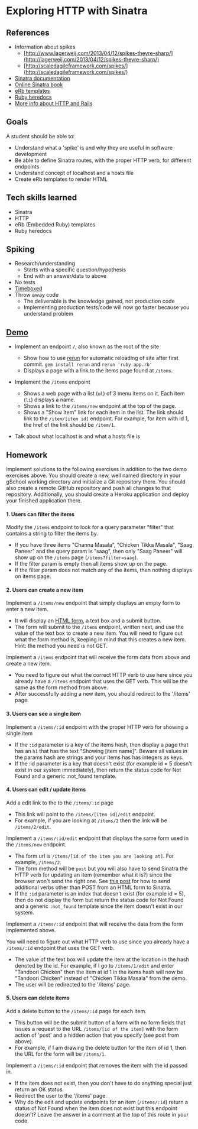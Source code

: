 # Exploring HTTP with Sinatra

## References
* Information about spikes
    * [http://www.lagerweij.com/2013/04/12/spikes-theyre-sharp/](http://lagerweij.com/2013/04/12/spikes-theyre-sharp/)
    * [http://scaledagileframework.com/spikes/](http://scaledagileframework.com/spikes/)
* [Sinatra documentation](http://www.sinatrarb.com/documentation.html)
* [Online Sinatra book](http://sinatra-book.gittr.com/)
* [eRb templates](http://www.stuartellis.eu/articles/erb/)
* [Ruby heredocs](http://blog.jayfields.com/2006/12/ruby-multiline-strings-here-doc-or.html)
* [More info about HTTP and Rails](http://robots.thoughtbot.com/back-to-basics-http-requests)

## Goals

A student should be able to:

* Understand what a 'spike' is and why they are useful in software development
* Be able to define Sinatra routes, with the proper HTTP verb, for different endpoints
* Understand concept of localhost and a hosts file
* Create eRb templates to render HTML

## Tech skills learned

* Sinatra
* HTTP
* eRb (Embedded Ruby) templates
* Ruby heredocs

## Spiking

* Research/understanding
    * Starts with a specific question/hypothesis
    * End with an answer/data to above
* No tests
* [Timeboxed](http://en.wikipedia.org/wiki/Timeboxing)
* Throw away code
    * The deliverable is the knowledge gained, not production code
    * Implementing production tests/code will now go faster because you understand problem

## [Demo](https://github.com/gSchool/http_basics_with_sinatra_demo)

* Implement an endpoint `/`, also known as the root of the site
    * Show how to use [rerun](https://github.com/alexch/rerun/) for automatic reloading of site after first commit. `gem install rerun` and `rerun 'ruby app.rb'`
    * Displays a page with a link to the items page found at `/items`.

* Implement the `/items` endpoint
    * Shows a web page with a list (`ul`) of 3 menu items on it. Each item (`li`) displays a name.
    * Shows a link to the `/items/new` endpoint at the top of the page.
    * Shows a "Show Item" link for each item in the list. The link should link to the
    `/item/[item id]` endpoint. For example, for item with id 1, the href of the link should be
    `/item/1`.

* Talk about what localhost is and what a hosts file is

## Homework

Implement solutions to the following exercises in addition to the two demo exercises above.
You should create a new, well named directory in your gSchool working directory and initialize a
Git repository there. You should also create a remote GitHub repository and push all changes to that repository.
Additionally, you should create a Heroku application and deploy your finished application there.

#### 1. Users can filter the items

Modify the `/items` endpoint to look for a query parameter "filter" that contains a string to filter
the items by.

  * If you have three items "Channa Masala", "Chicken Tikka Masala", "Saag Paneer" and
  the query param is "saag", then only "Saag Paneer" will show up on the `/items` page (`/items?filter=saag`).
  * If the filter param is empty then all items show up on the page.
  * If the filter param does not match any of the items, then nothing displays on items page.

#### 2. Users can create a new item

Implement a `/items/new` endpoint that simply displays an empty form to enter a new item.

  * It will display an [HTML form](https://developer.mozilla.org/en-US/docs/Web/Guide/HTML/Forms),
  a text box and a submit button.
  * The form will submit to the `/items` endpoint, written next, and use the value of the text box to create a new
  item. You will need to figure out what the form method is, keeping in mind that this creates a new item. Hint: the method you need is not GET.

Implement a `/items` endpoint that will receive the form data from above and create a new item.

  * You need to figure out what the correct HTTP verb to use here since you already have a `/items` endpoint
  that uses the GET verb. This will be the same as the form method from above.
  * After successfully adding a new item, you should redirect to the '/items' page.

#### 3. Users can see a single item

Implement a `/items/:id` endpoint with the proper HTTP verb for showing a single item

  * If the `:id` parameter is a key of the items hash, then display a page that has an `h1` that has the
  text "Showing [item name]". Beware all values in the params hash are strings and your items has has integers as keys.
  * If the :id parameter is a key that doesn't exist (for example id = 5 doesn't exist in our system immediately), then
  return the status code for Not Found and a generic :not_found template.

#### 4. Users can edit / update items

Add a edit link to the to the `/items/:id` page

  * This link will point to the `/items/[item id]/edit` endpoint.
  * For example, if you are looking at `/items/2` then the link will be `/items/2/edit`.

Implement a `/items/:id/edit` endpoint that displays the same form used in the `/items/new` endpoint.

  * The form url is `/items/[id of the item you are looking at]`. For example, `/items/2`.
  * The form method will be `post` but you will also have to send Sinatra the HTTP verb for updating an item (remember what it is?)
  since the browser won't send the right one.
  See [this post](http://mikeebert.tumblr.com/post/26877173686/quick-tip-using-put-and-delete-in-sinatra)
  for how to send additional verbs other than POST from an HTML form to Sinatra.
  * If the `:id` parameter is an index that doesn't exist (for example id = 5), then do not display the form but
  return the status code for Not Found and a generic `:not_found` template since the item doesn't exist in our system.

Implement a `/items/:id` endpoint that will receive the data from the form implemented above.

You will need to figure out what HTTP verb to use since you already have a `/items/:id` endpoint that uses the GET verb.

  * The value of the text box will update the item at the location in the hash denoted by
  the id. For example, if I go to `/items/1/edit` and enter "Tandoori Chicken" then the item at id 1 in the items
  hash will now be "Tandoori Chicken" instead of "Chicken Tikka Masala" from the demo.
  * The user will be redirected to the '/items' page.

#### 5. Users can delete items

Add a delete button to the `/items/:id` page for each item.

  * This button will be the submit button of a form with no form fields that issues a request to the
  URL `/items/[id of the item]` with the form action of 'post' and a hidden action that you specify (see post from above).
  * For example, if I am drawing the delete button for the item of id 1, then the URL for the form will be `/items/1`.

Implement a `/items/:id` endpoint that removes the item with the id passed in.

  * If the item does not exist, then you don't have to do anything special just return an OK status.
  * Redirect the user to the '/items' page.
  * Why do the edit and update endpoints for an item (`/items/:id`) return a status of Not Found when the item does not exist but this
  endpoint doesn't? Leave the answer in a comment at the top of this route in your code.
